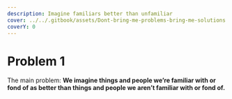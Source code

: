 ```yaml
---
description: Imagine familiars better than unfamiliar
cover: ../../.gitbook/assets/Dont-bring-me-problems-bring-me-solutions.jpeg
coverY: 0
---
```


# Problem 1

The main problem: **We imagine things and people we’re familiar with or fond of as better than things and people we aren’t familiar with or fond of.**
